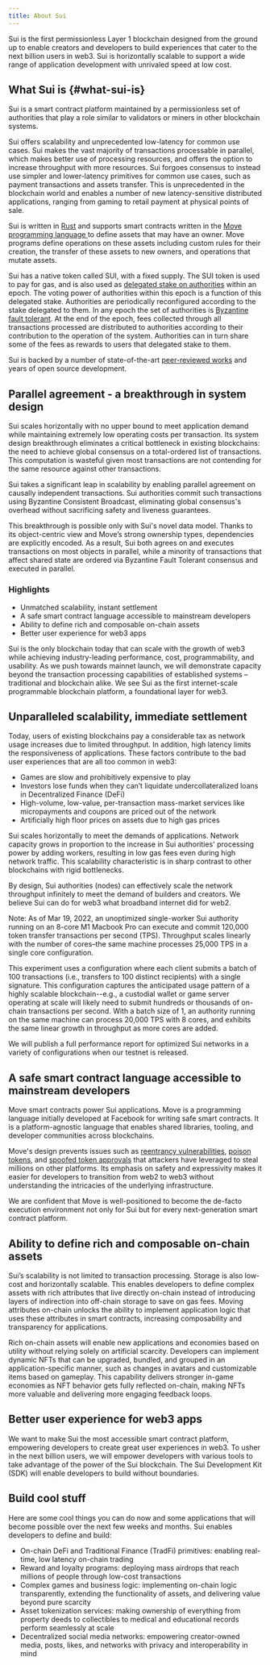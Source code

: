 ```yaml
---
title: About Sui
---
```


Sui is the first permissionless Layer 1 blockchain designed from the ground up to enable creators and developers to build experiences that cater to the next billion users in web3. Sui is horizontally scalable to support a wide range of application development with unrivaled speed at low cost.

## What Sui is {#what-sui-is}

Sui is a smart contract platform maintained by a permissionless set of authorities that play a role similar to validators or miners in other blockchain systems. 

Sui offers scalability and unprecedented low-latency for common use cases. Sui makes the vast majority of transactions processable in parallel, which makes better use of processing resources, and offers the option to increase throughput with more resources. Sui forgoes consensus to instead use simpler and lower-latency primitives for common use cases, such as payment transactions and assets transfer. This is unprecedented in the blockchain world and enables a number of new latency-sensitive distributed applications, ranging from gaming to retail payment at physical points of sale. 

Sui is written in [Rust](https://www.rust-lang.org) and supports smart contracts written in the [Move programming language ](https://golden.com/wiki/Move_(programming_language)-MNA4DZ6)to define assets that may have an owner. Move programs define operations on these assets including custom rules for their creation, the transfer of these assets to new owners, and operations that mutate assets.

Sui has a native token called SUI, with a fixed supply. The SUI token is used to pay for gas, and is also used as [delegated stake on authorities](https://learn.bybit.com/blockchain/delegated-proof-of-stake-dpos/) within an epoch. The voting power of authorities within this epoch is a function of this delegated stake. Authorities are periodically reconfigured according to the stake delegated to them. In any epoch the set of authorities is [Byzantine fault tolerant](https://pmg.csail.mit.edu/papers/osdi99.pdf). At the end of the epoch, fees collected through all transactions processed are distributed to authorities according to their contribution to the operation of the system. Authorities can in turn share some of the fees as rewards to users that delegated stake to them. 

Sui is backed by a number of state-of-the-art [peer-reviewed works](../contribute/research-papers.md) and years of open source development.
 
## Parallel agreement - a breakthrough in system design

Sui scales horizontally with no upper bound to meet application demand while maintaining extremely low operating costs per transaction. Its system design breakthrough eliminates a critical bottleneck in existing blockchains: the need to achieve global consensus on a total-ordered list of transactions. This computation is wasteful given most transactions are not contending for the same resource against other transactions.

Sui takes a significant leap in scalability by enabling parallel agreement on causally independent transactions. Sui authorities commit such transactions using Byzantine Consistent Broadcast, eliminating global consensus's overhead without sacrificing safety and liveness guarantees.

This breakthrough is possible only with Sui's novel data model. Thanks to its object-centric view and Move’s strong ownership types, dependencies are explicitly encoded. As a result, Sui both agrees on and executes transactions on most objects in parallel, while a minority of transactions that affect shared state are ordered via Byzantine Fault Tolerant consensus and executed in parallel.

### Highlights

* Unmatched scalability, instant settlement
* A safe smart contract language accessible to mainstream developers
* Ability to define rich and composable on-chain assets
* Better user experience for web3 apps

Sui is the only blockchain today that can scale with the growth of web3 while achieving industry-leading performance, cost, programmability, and usability. As we push towards mainnet launch, we will demonstrate capacity beyond the transaction processing capabilities of established systems – traditional and blockchain alike. We see Sui as the first internet-scale programmable blockchain platform, a foundational layer for web3.  

## Unparalleled scalability, immediate settlement

Today, users of existing blockchains pay a considerable tax as network usage increases due to limited throughput. In addition, high latency limits the responsiveness of applications. These factors contribute to the bad user experiences that are all too common in web3:

* Games are slow and prohibitively expensive to play
* Investors lose funds when they can’t liquidate undercollateralized loans in Decentralized Finance (DeFi)
* High-volume, low-value, per-transaction mass-market services like micropayments and coupons are priced out of the network
* Artificially high floor prices on assets due to high gas prices

Sui scales horizontally to meet the demands of applications. Network capacity grows in proportion to the increase in Sui authorities' processing power by adding workers, resulting in low gas fees even during high network traffic. This scalability characteristic is in sharp contrast to other blockchains with rigid bottlenecks.

By design, Sui authorities (nodes) can effectively scale the network throughput infinitely to meet the demand of builders and creators. We believe Sui can do for web3 what broadband internet did for web2. 

Note: As of Mar 19, 2022, an unoptimized single-worker Sui authority running on an 8-core M1 Macbook Pro can execute and commit 120,000 token transfer transactions per second (TPS). Throughput scales linearly with the number of cores–the same machine processes 25,000 TPS in a single core configuration.

This experiment uses a configuration where each client submits a batch of 100 transactions (i.e., transfers to 100 distinct recipients) with a single signature. This configuration captures the anticipated usage pattern of a highly scalable blockchain--e.g., a custodial wallet or game server operating at scale will likely need to submit hundreds or thousands of on-chain transactions per second. With a batch size of 1, an authority running on the same machine can process 20,000 TPS with 8 cores, and exhibits the same linear growth in throughput as more cores are added.

We will publish a full performance report for optimized Sui networks in a variety of configurations when our testnet is released.

## A safe smart contract language accessible to mainstream developers

Move smart contracts power Sui applications. Move is a programming language initially developed at Facebook for writing safe smart contracts. It is a platform-agnostic language that enables shared libraries, tooling, and developer communities across blockchains. 

Move's design prevents issues such as [reentrancy vulnerabilities](https://en.wikipedia.org/wiki/Reentrancy_(computing)), [poison tokens](https://www.theblockcrypto.com/post/112339/creative-attacker-steals-76000-in-rune-by-giving-out-free-tokens), and [spoofed token approvals](https://www.theverge.com/2022/2/20/22943228/opensea-phishing-hack-smart-contract-bug-stolen-nft) that attackers have leveraged to steal millions on other platforms. Its emphasis on safety and expressivity makes it easier for developers to transition from web2 to web3 without understanding the intricacies of the underlying infrastructure.

We are confident that Move is well-positioned to become the de-facto execution environment not only for Sui but for every next-generation smart contract platform.

## Ability to define rich and composable on-chain assets

Sui’s scalability is not limited to transaction processing. Storage is also low-cost and horizontally scalable. This enables developers to define complex assets with rich attributes that live directly on-chain instead of introducing layers of indirection into off-chain storage to save on gas fees. Moving attributes on-chain unlocks the ability to implement application logic that uses these attributes in smart contracts, increasing composability and transparency for applications.

Rich on-chain assets will enable new applications and economies based on utility without relying solely on artificial scarcity. Developers can implement dynamic NFTs that can be upgraded, bundled, and grouped in an application-specific manner, such as changes in avatars and customizable items based on gameplay. This capability delivers stronger in-game economies as NFT behavior gets fully reflected on-chain, making NFTs more valuable and delivering more engaging feedback loops.

## Better user experience for web3 apps

We want to make Sui the most accessible smart contract platform, empowering developers to create great user experiences in web3. To usher in the next billion users, we will empower developers with various tools to take advantage of the power of the Sui blockchain. The Sui Development Kit (SDK) will enable developers to build without boundaries.

## Build cool stuff

Here are some cool things you can do now and some applications that will become possible over the next few weeks and months. Sui enables developers to define and build:

* On-chain DeFi and Traditional Finance (TradFi) primitives:  enabling real-time, low latency on-chain trading
* Reward and loyalty programs: deploying mass airdrops that reach millions of people through low-cost transactions
* Complex games and business logic: implementing on-chain logic transparently, extending the functionality of assets, and delivering value beyond pure scarcity
* Asset tokenization services: making ownership of everything from property deeds to collectibles to medical and educational records perform seamlessly at scale
* Decentralized social media networks: empowering creator-owned media, posts, likes, and networks with privacy and interoperability in mind
